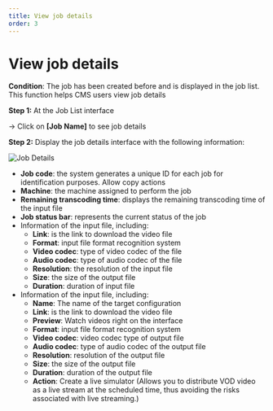 ```yaml
---
title: View job details
order: 3
---
```


# View job details

**Condition**: The job has been created before and is displayed in the job list. This function helps CMS users view job details

**Step 1:** At the Job List interface

→ Click on **[Job Name]** to see job details

**Step 2:** Display the job details interface with the following information:

![Job Details](/images/media-vod/job-management/view-detail-job.png)

- **Job code**: the system generates a unique ID for each job for identification purposes. Allow copy actions
- **Machine**: the machine assigned to perform the job
- **Remaining transcoding time**: displays the remaining transcoding time of the input file
- **Job status bar**: represents the current status of the job
- Information of the input file, including:
  - **Link**: is the link to download the video file
  - **Format**: input file format recognition system
  - **Video codec**: type of video codec of the file
  - **Audio codec**: type of audio codec of the file
  - **Resolution**: the resolution of the input file
  - **Size**: the size of the output file
  - **Duration**: duration of input file
- Information of the input file, including:
  - **Name**: The name of the target configuration
  - **Link**: is the link to download the video file
  - **Preview**: Watch videos right on the interface
  - **Format**: input file format recognition system
  - **Video codec**: video codec type of output file
  - **Audio codec**: type of audio codec of the output file
  - **Resolution**: resolution of the output file
  - **Size**: the size of the output file
  - **Duration**: duration of the output file
  - **Action**: Create a live simulator (Allows you to distribute VOD video as a live stream at the scheduled time, thus avoiding the risks associated with live streaming.)
